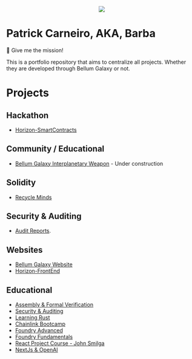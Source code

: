 <p align="center">
  <img src="https://github.com/i3arba/Portfolio/assets/137734653/8e645338-0eab-4e43-95db-a5a5b9374d00">
</p>

# Patrick Carneiro, AKA, Barba
🎯 Give me the mission! 

This is a portfolio repository that aims to centralize all projects. Whether they are developed through Bellum Galaxy or not.

# Projects
## Hackathon
- [Horizon-SmartContracts](https://github.com/BellumGalaxy/constellation-bg)

## Community / Educational
- [Bellum Galaxy Interplanetary Weapon](https://github.com/BellumGalaxy/BG-IW) - Under construction

## Solidity
- [Recycle Minds](https://github.com/i3arba/Recycle-Project)

## Security & Auditing
- [Audit Reports](https://github.com/i3arba/Security-Audits).

## Websites
- [Bellum Galaxy Website](https://github.com/BellumGalaxy/bg-website)
- [Horizon-FrontEnd](https://github.com/BellumGalaxy/horizon-dapp)

## Educational
- [Assembly & Formal Verification](https://github.com/Cyfrin/assembly-evm-opcodes-and-formal-verification-course)
- [Security & Auditing](https://github.com/i3arba/Security-Auditing)
- [Learning Rust](https://github.com/i3arba/Learning-Rust)
- [Chainlink Bootcamp](https://github.com/i3arba/Chainlink-Bootcamp)
- [Foundry Advanced](https://github.com/i3arba/PatrickCollins-Advanced-Foundry)
- [Foundry Fundamentals](https://github.com/i3arba/Collins/tree/main/foundry-f23/foundry-simple-storage-f23)
- [React Project Course - John Smilga](https://github.com/i3arba/React-18-Tutorial-and-Projects-Course-2023---John-Smilga)
- [NextJs & OpenAI](https://github.com/i3arba/NextJs-OpenAI)
